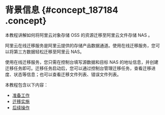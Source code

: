 # 背景信息 {#concept_187184 .concept}

本教程讲解如何将阿里云对象存储 OSS 的资源迁移至阿里云文件存储 NAS 。

阿里云在线迁移服务是阿里云提供的存储产品数据通道。使用在线迁移服务，您可以将第三方数据轻松迁移至阿里云 NAS。

使用在线迁移服务，您只需在控制台填写源数据和目标 NAS 的地址信息，并创建迁移任务即可。迁移任务启动后，您可以通过控制台管理迁移任务，查看迁移进度、状态等信息；也可以查看迁移文件列表、错误文件列表。

本教程包含以下内容：

-   [准备工作](intl.zh-CN/OSS迁移至NAS教程/准备工作.md#)
-   [迁移实施](intl.zh-CN/OSS迁移至NAS教程/迁移实施.md#)
-   [后续操作](intl.zh-CN/OSS迁移至NAS教程/后续操作.md#)

